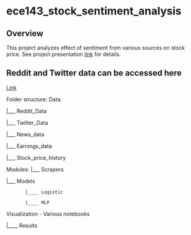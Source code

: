 # ece143_stock_sentiment_analysis

## Overview
This project analyzes effect of sentiment from various sources on stock price. See project presentation [link](https://github.com/sj-ucsd/ece143_stock_sentiment_analysis/blob/95b8fc88811a273b48e98c742d9899710c6e220d/ECE143-Group19_Project_presentation.pdf) for details. 



## Reddit and Twitter data can be accessed here
[Link](https://drive.google.com/drive/folders/1mq1h-McenNptKfEMdPgixeSBerZhIhnc?usp=sharing)

Folder structure:
Data: 

   |___ Reddit_Data
   
   |___ Twitter_Data

   |___ News_data
   
   |___ Earnings_data
   
   |___ Stock_price_history
   
Modules:
   |___ Scrapers
   
   |___ Models
   
           |____ Logistic 
           
           |____ MLP
           
           
Visualization - Various notebooks

   |____ Results
   
   
